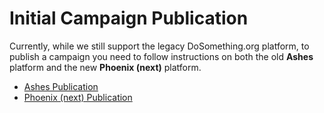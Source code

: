 # Initial Campaign Publication

Currently, while we still support the legacy DoSomething.org platform, to publish a campaign you need to follow instructions on both the old **Ashes** platform and the new **Phoenix (next)** platform.

- [Ashes Publication](phoenix-ashes-publication.md)
- [Phoenix (next) Publication](phoenix-next-publication.md)


